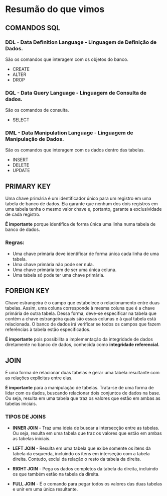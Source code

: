 # Resumão do que vimos

## COMANDOS SQL

### DDL - Data Definition Language - Linguagem de Definição de Dados.

São os comandos que interagem com os objetos do banco.

* CREATE
* ALTER
* DROP

### DQL - Data Query Language - Linguagem de Consulta de dados.

São os comandos de consulta.

* SELECT


### DML  - Data Manipulation Language - Linguagem de Manipulação de Dados.

São os comandos que interagem com os dados dentro das tabelas.

* INSERT 
* DELETE
* UPDATE

<!--
### DCL - Data Control Language - Linguagem de Controle de Dados.
São os comandos para controlar a parte de segurança do banco de dados.
* GRANT
* REVOKE
* DENY


### DTL - Data Transaction Language - Linguagem de Transação de Dados.
São os comandos para controle de transação.
* BEGIN TRANSACTION
* COMMIT
* ROLLBACK
-->

## PRIMARY KEY
Uma chave primária é um identificador único para um registro em uma tabela de banco de dados. Ela garante que nenhum dos dois registros em uma tabela tenha o mesmo valor chave e, portanto, garante a exclusividade de cada registro.

**É importante** porque identifica de forma única uma linha numa tabela de banco de dados.

### Regras:
* Uma chave primária deve identificar de forma única cada linha de uma tabela.
* Uma chave primária não pode ser nula.
* Uma chave primária tem de ser uma única coluna.
* Uma tabela só pode ter uma chave primária.

## FOREIGN KEY
Chave estrangeira é o campo que estabelece o relacionamento entre duas tabelas. Assim, uma coluna corresponde à mesma coluna que é a chave primária de outra tabela. Dessa forma, deve-se especificar na tabela que contém a chave estrangeira quais são essas colunas e à qual tabela está relacionada. O banco de dados irá verificar se todos os campos que fazem referências à tabela estão especificados.

**É importante** pois possibilita a implementação da integridade de dados diretamente no banco de dados, conhecida como **integridade referencial.**

## JOIN
É uma forma de relacionar duas tabelas e gerar uma tabela resultante com as relações explícitas entre elas.

**É importante** para a manipulação de tabelas. Trata-se de uma forma de lidar com os dados, buscando relacionar dois conjuntos de dados na base. Ou seja, resulta em uma tabela que traz os valores que estão em ambas as tabelas iniciais.

### TIPOS DE JOINS

* **INNER JOIN** - Traz uma ideia de buscar a intersecção entre as tabelas. Ou seja, resulta em uma tabela que traz os valores que estão em ambas as tabelas iniciais.


* **LEFT JOIN** - Resulta em uma tabela que exibe somente os itens da tabela da esquerda, incluindo os itens em interseção com a tabela direita. Contudo, exclui da relação o resto da tabela da direita.



* **RIGHT JOIN** - Pega os dados completos da tabela da direita, incluindo os que também estão na tabela da direita.



* **FULL JOIN** - É o comando para pegar todos os valores das duas tabelas e unir em uma única resultante.


